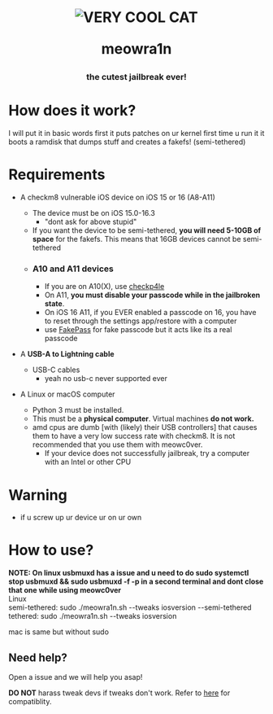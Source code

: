 <h1  align="center">
  <img  src="https://avatars.githubusercontent.com/u/111437912?v=4"  alt="VERY COOL CAT">
  <p>meowra1n</p>
</h1>
<h3  align="center">the cutest jailbreak ever!</h3>


# How does it work?

I will put it in basic words first it puts patches on ur kernel first time u run it it boots a ramdisk that dumps stuff and creates a fakefs! (semi-tethered)

# Requirements

- A checkm8 vulnerable iOS device on iOS 15 or 16 (A8-A11)
	- The device must be on iOS 15.0-16.3
		- "dont ask for above stupid"
	-	If you want the device to be semi-tethered, **you will need 5-10GB of space** for the fakefs. This means that 16GB devices cannot be semi-tethered
	- ### A10 and A11 devices
		- If you are on A10(X), use [checkp4le](https://github.com/guacaplushy/checkp4le)
		- On A11, **you must disable your passcode while in the jailbroken state**.
		- On iOS 16 A11, if you EVER enabled a passcode on 16, you have to reset through the settings app/restore with a computer
		- use [FakePass](https://repo.alexia.lol/depictions/net.cadoth.fakepass) for fake passcode but it acts like its a real passcode

- A **USB-A to Lightning cable**
	- USB-C cables
		- yeah no usb-c never supported ever 

- A Linux or macOS computer
	- Python 3 must be installed.
	- This must be a **physical computer**. Virtual machines **do not work.**
	- amd cpus are dumb [with (likely) their USB controllers] that causes them to have a very low success rate with checkm8. It is not recommended that you use them with meowc0ver.
		- If your device does not successfully jailbreak, try a computer with an Intel or other CPU

# Warning

- if u screw up ur device ur on ur own
# How to use?


**NOTE: On linux usbmuxd has a issue and u need to do sudo systemctl stop usbmuxd && sudo usbmuxd -f -p in a second terminal and dont close that one while using meowc0ver**
<br>
Linux
<br>
semi-tethered: sudo ./meowra1n.sh --tweaks iosversion --semi-tethered
<br>
tethered: sudo ./meowra1n.sh --tweaks iosversion

mac is same but without sudo



## Need help?

Open a issue and we will help you asap!



**DO NOT** harass tweak devs if tweaks don't work. Refer to [here](https://github.com/itsnebulalol/ios15-tweaks) for compatiblity.




